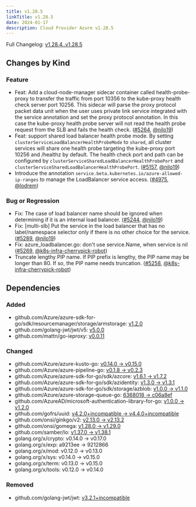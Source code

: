 ```yaml
---
title: v1.28.5
linkTitle: v1.28.5
date: 2024-01-17
description: Cloud Provider Azure v1.28.5
---
```

Full Changelog: [v1.28.4..v1.28.5](https://github.com/kubernetes-sigs/cloud-provider-azure/compare/v1.28.4...v1.28.5)

## Changes by Kind

### Feature

- Feat: Add a cloud-node-manager sidecar container called health-probe-proxy to transfer the traffic from port 10356 to the kube-proxy health check server port 10256. This sidecar will parse the proxy protocol packet data unit when the user uses private link service integrated with the service annotation and set the proxy protocol annotation. In this case the kube-proxy health probe server will not read the health probe request from the SLB and fails the health check. ([#5264](https://github.com/kubernetes-sigs/cloud-provider-azure/pull/5264), [@nilo19](https://github.com/nilo19))
- Feat: support shared load balancer health probe mode. By setting `clusterServiceLoadBalancerHealthProbeMode` to `shared`, all cluster services will share one health probe targeting the kube-proxy port 10256 and /healthz by default. The health check port and path can be configured by `clusterServiceSharedLoadBalancerHealthProbePort` and `clusterServiceSharedLoadBalancerHealthProbePort`. ([#5157](https://github.com/kubernetes-sigs/cloud-provider-azure/pull/5157), [@nilo19](https://github.com/nilo19))
- Introduce the annotation `service.beta.kubernetes.io/azure-allowed-ip-ranges` to manage the LoadBalancer service access. ([#4975](https://github.com/kubernetes-sigs/cloud-provider-azure/pull/4975), [@lodrem](https://github.com/lodrem))

### Bug or Regression

- Fix: The case of load balancer name should be ignored when determining if it is an internal load balancer. ([#5244](https://github.com/kubernetes-sigs/cloud-provider-azure/pull/5244), [@nilo19](https://github.com/nilo19))
- Fix: [multi-slb] Put the service in the load balancer that has no label/namespace selector only if there is no other choice for the service. ([#5289](https://github.com/kubernetes-sigs/cloud-provider-azure/pull/5289), [@nilo19](https://github.com/nilo19))
- Fix: azure_loadbalancer.go: don't use service.Name, when service is nil ([#5269](https://github.com/kubernetes-sigs/cloud-provider-azure/pull/5269), [@k8s-infra-cherrypick-robot](https://github.com/k8s-infra-cherrypick-robot))
- Truncate lengthy PIP name. If PIP prefix is lengthy, the PIP name may be longer than 80. If so, the PIP name needs truncation. ([#5258](https://github.com/kubernetes-sigs/cloud-provider-azure/pull/5258), [@k8s-infra-cherrypick-robot](https://github.com/k8s-infra-cherrypick-robot))

## Dependencies

### Added
- github.com/Azure/azure-sdk-for-go/sdk/resourcemanager/storage/armstorage: [v1.2.0](https://github.com/Azure/azure-sdk-for-go/sdk/resourcemanager/storage/armstorage/tree/v1.2.0)
- github.com/golang-jwt/jwt/v5: [v5.0.0](https://github.com/golang-jwt/jwt/v5/tree/v5.0.0)
- github.com/mattn/go-ieproxy: [v0.0.11](https://github.com/mattn/go-ieproxy/tree/v0.0.11)

### Changed
- github.com/Azure/azure-kusto-go: [v0.14.0 → v0.15.0](https://github.com/Azure/azure-kusto-go/compare/v0.14.0...v0.15.0)
- github.com/Azure/azure-pipeline-go: [v0.1.8 → v0.2.3](https://github.com/Azure/azure-pipeline-go/compare/v0.1.8...v0.2.3)
- github.com/Azure/azure-sdk-for-go/sdk/azcore: [v1.6.1 → v1.7.2](https://github.com/Azure/azure-sdk-for-go/sdk/azcore/compare/v1.6.1...v1.7.2)
- github.com/Azure/azure-sdk-for-go/sdk/azidentity: [v1.3.0 → v1.3.1](https://github.com/Azure/azure-sdk-for-go/sdk/azidentity/compare/v1.3.0...v1.3.1)
- github.com/Azure/azure-sdk-for-go/sdk/storage/azblob: [v1.0.0 → v1.1.0](https://github.com/Azure/azure-sdk-for-go/sdk/storage/azblob/compare/v1.0.0...v1.1.0)
- github.com/Azure/azure-storage-queue-go: [6368018 → c06a8ef](https://github.com/Azure/azure-storage-queue-go/compare/6368018...c06a8ef)
- github.com/AzureAD/microsoft-authentication-library-for-go: [v1.0.0 → v1.2.0](https://github.com/AzureAD/microsoft-authentication-library-for-go/compare/v1.0.0...v1.2.0)
- github.com/gofrs/uuid: [v4.2.0+incompatible → v4.4.0+incompatible](https://github.com/gofrs/uuid/compare/v4.2.0...v4.4.0)
- github.com/onsi/ginkgo/v2: [v2.13.0 → v2.13.2](https://github.com/onsi/ginkgo/v2/compare/v2.13.0...v2.13.2)
- github.com/onsi/gomega: [v1.28.0 → v1.29.0](https://github.com/onsi/gomega/compare/v1.28.0...v1.29.0)
- github.com/samber/lo: [v1.37.0 → v1.38.1](https://github.com/samber/lo/compare/v1.37.0...v1.38.1)
- golang.org/x/crypto: v0.14.0 → v0.17.0
- golang.org/x/exp: a9213ee → 9212866
- golang.org/x/mod: v0.12.0 → v0.13.0
- golang.org/x/sys: v0.14.0 → v0.15.0
- golang.org/x/term: v0.13.0 → v0.15.0
- golang.org/x/tools: v0.12.0 → v0.14.0

### Removed
- github.com/golang-jwt/jwt: [v3.2.1+incompatible](https://github.com/golang-jwt/jwt/tree/v3.2.1)
